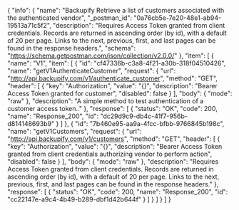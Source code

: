 {
  "info": {
    "name": "Backupify Retrieve a list of customers associated with the authenticated vendor",
    "_postman_id": "0a76cb5e-7e20-48e1-ab94-19513a71c5f2",
    "description": "Requires Access Token granted from client credentials. Records are returned in ascending order (by id), with a default of 20 per page. Links to the next, previous, first, and last pages can be found in the response headers.",
    "schema": "https://schema.getpostman.com/json/collection/v2.0.0/"
  },
  "item": [
    {
      "name": "V1",
      "item": [
        {
          "id": "cf47336b-c3a8-4f21-a30b-318f04510426",
          "name": "getV1AuthenticateCustomer",
          "request": {
            "url": "http://api.backupify.com/v1/authenticate_customer",
            "method": "GET",
            "header": [
              {
                "key": "Authorization",
                "value": "{}",
                "description": "Bearer Access Token granted for customer",
                "disabled": false
              }
            ],
            "body": {
              "mode": "raw"
            },
            "description": "A simple method to test authentication of a customer access token.."
          },
          "response": [
            {
              "status": "OK",
              "code": 200,
              "name": "Response_200",
              "id": "dc29d9c9-db4c-41f7-956b-d814148693b9"
            }
          ]
        },
        {
          "id": "7b460e95-aa9a-4fcc-bfbb-9766845b198c",
          "name": "getV1Customers",
          "request": {
            "url": "http://api.backupify.com/v1/customers",
            "method": "GET",
            "header": [
              {
                "key": "Authorization",
                "value": "{}",
                "description": "Bearer Access Token granted from client credentials authorizing vendor to perform action",
                "disabled": false
              }
            ],
            "body": {
              "mode": "raw"
            },
            "description": "Requires Access Token granted from client credentials. Records are returned in ascending order (by id), with a default of 20 per page. Links to the next, previous, first, and last pages can be found in the response headers."
          },
          "response": [
            {
              "status": "OK",
              "code": 200,
              "name": "Response_200",
              "id": "cc22147e-a9c4-4b49-b289-dbf1d42b644f"
            }
          ]
        }
      ]
    }
  ]
}